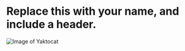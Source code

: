 # Replace this with your name, and include a header.
![Image of Yaktocat](https://octodex.github.com/images/yaktocat.png)
